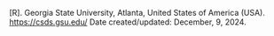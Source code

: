 [R].
Georgia State University, Atlanta, United States of America (USA).
https://csds.gsu.edu/
Date created/updated: December, 9, 2024.
